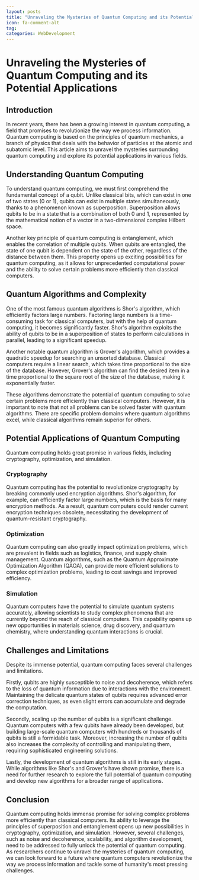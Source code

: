 ```yaml
---
layout: posts
title: "Unraveling the Mysteries of Quantum Computing and its Potential Applications"
icon: fa-comment-alt
tag:      
categories: WebDevelopment
---
```



# Unraveling the Mysteries of Quantum Computing and its Potential Applications

## Introduction

In recent years, there has been a growing interest in quantum computing, a field that promises to revolutionize the way we process information. Quantum computing is based on the principles of quantum mechanics, a branch of physics that deals with the behavior of particles at the atomic and subatomic level. This article aims to unravel the mysteries surrounding quantum computing and explore its potential applications in various fields.

## Understanding Quantum Computing

To understand quantum computing, we must first comprehend the fundamental concept of a qubit. Unlike classical bits, which can exist in one of two states (0 or 1), qubits can exist in multiple states simultaneously, thanks to a phenomenon known as superposition. Superposition allows qubits to be in a state that is a combination of both 0 and 1, represented by the mathematical notion of a vector in a two-dimensional complex Hilbert space.

Another key principle of quantum computing is entanglement, which enables the correlation of multiple qubits. When qubits are entangled, the state of one qubit is dependent on the state of the other, regardless of the distance between them. This property opens up exciting possibilities for quantum computing, as it allows for unprecedented computational power and the ability to solve certain problems more efficiently than classical computers.

## Quantum Algorithms and Complexity

One of the most famous quantum algorithms is Shor's algorithm, which efficiently factors large numbers. Factoring large numbers is a time-consuming task for classical computers, but with the help of quantum computing, it becomes significantly faster. Shor's algorithm exploits the ability of qubits to be in a superposition of states to perform calculations in parallel, leading to a significant speedup.

Another notable quantum algorithm is Grover's algorithm, which provides a quadratic speedup for searching an unsorted database. Classical computers require a linear search, which takes time proportional to the size of the database. However, Grover's algorithm can find the desired item in a time proportional to the square root of the size of the database, making it exponentially faster.

These algorithms demonstrate the potential of quantum computing to solve certain problems more efficiently than classical computers. However, it is important to note that not all problems can be solved faster with quantum algorithms. There are specific problem domains where quantum algorithms excel, while classical algorithms remain superior for others.

## Potential Applications of Quantum Computing

Quantum computing holds great promise in various fields, including cryptography, optimization, and simulation.

### Cryptography

Quantum computing has the potential to revolutionize cryptography by breaking commonly used encryption algorithms. Shor's algorithm, for example, can efficiently factor large numbers, which is the basis for many encryption methods. As a result, quantum computers could render current encryption techniques obsolete, necessitating the development of quantum-resistant cryptography.

### Optimization

Quantum computing can also greatly impact optimization problems, which are prevalent in fields such as logistics, finance, and supply chain management. Quantum algorithms, such as the Quantum Approximate Optimization Algorithm (QAOA), can provide more efficient solutions to complex optimization problems, leading to cost savings and improved efficiency.

### Simulation

Quantum computers have the potential to simulate quantum systems accurately, allowing scientists to study complex phenomena that are currently beyond the reach of classical computers. This capability opens up new opportunities in materials science, drug discovery, and quantum chemistry, where understanding quantum interactions is crucial.

## Challenges and Limitations

Despite its immense potential, quantum computing faces several challenges and limitations.

Firstly, qubits are highly susceptible to noise and decoherence, which refers to the loss of quantum information due to interactions with the environment. Maintaining the delicate quantum states of qubits requires advanced error correction techniques, as even slight errors can accumulate and degrade the computation.

Secondly, scaling up the number of qubits is a significant challenge. Quantum computers with a few qubits have already been developed, but building large-scale quantum computers with hundreds or thousands of qubits is still a formidable task. Moreover, increasing the number of qubits also increases the complexity of controlling and manipulating them, requiring sophisticated engineering solutions.

Lastly, the development of quantum algorithms is still in its early stages. While algorithms like Shor's and Grover's have shown promise, there is a need for further research to explore the full potential of quantum computing and develop new algorithms for a broader range of applications.

## Conclusion

Quantum computing holds immense promise for solving complex problems more efficiently than classical computers. Its ability to leverage the principles of superposition and entanglement opens up new possibilities in cryptography, optimization, and simulation. However, several challenges, such as noise and decoherence, scalability, and algorithm development, need to be addressed to fully unlock the potential of quantum computing. As researchers continue to unravel the mysteries of quantum computing, we can look forward to a future where quantum computers revolutionize the way we process information and tackle some of humanity's most pressing challenges.
